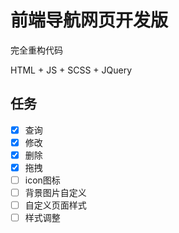 # 前端导航网页开发版

完全重构代码

HTML + JS + SCSS + JQuery

## 任务
- [x] 查询
- [x] 修改
- [x] 删除
- [x] 拖拽
- [ ] icon图标
- [ ] 背景图片自定义
- [ ] 自定义页面样式
- [ ] 样式调整
